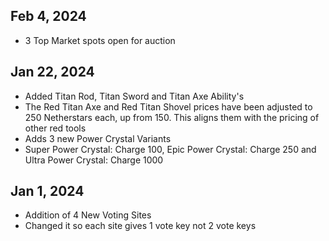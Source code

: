 ## Feb 4, 2024
-  3 Top Market spots open for auction

## Jan 22, 2024
- Added Titan Rod, Titan Sword and Titan Axe Ability's
- The Red Titan Axe and Red Titan Shovel prices have been adjusted to 250 Netherstars each, up from 150. This aligns them with the pricing of other red tools
- Adds 3 new Power Crystal Variants
- Super Power Crystal: Charge 100, Epic Power Crystal: Charge 250 and Ultra Power Crystal: Charge 1000

## Jan 1, 2024
- Addition of 4 New Voting Sites
- Changed it so each site gives 1 vote key not 2 vote keys
